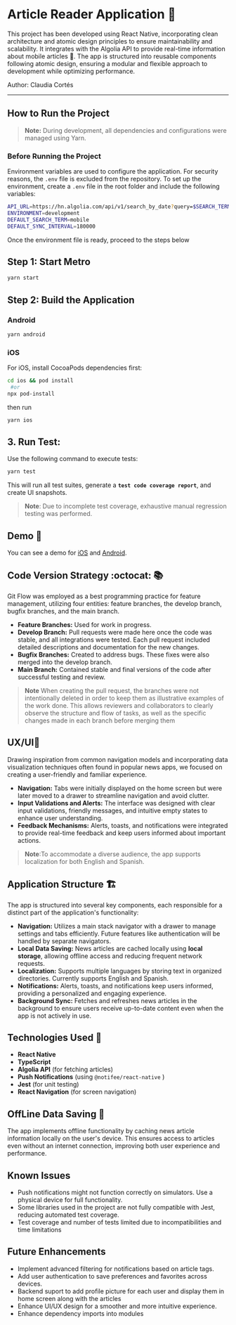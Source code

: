 # Article Reader Application 📲

This project has been developed using React Native, incorporating clean architecture and atomic design principles to ensure maintainability and scalability. It integrates with the Algolia API to provide real-time information about mobile articles 📱. The app is structured into reusable components following atomic design, ensuring a modular and flexible approach to development while optimizing performance.

Author: Claudia Cortés

---

## How to Run the Project

> **Note:** During development, all dependencies and configurations were managed using Yarn.

### **Before Running the Project**

Environment variables are used to configure the application. For security reasons, the `.env` file is excluded from the repository. To set up the environment, create a `.env` file in the root folder and include the following variables:

```sh
API_URL=https://hn.algolia.com/api/v1/search_by_date?query=$SEARCH_TERM$
ENVIRONMENT=development
DEFAULT_SEARCH_TERM=mobile
DEFAULT_SYNC_INTERVAL=180000
```
Once the environment file is ready, proceed to the steps below

## Step 1: Start  Metro
```sh
yarn start
```

## Step 2: Build the Application

### Android

```sh
yarn android
```

### iOS

For iOS, install CocoaPods dependencies first:

```sh
cd ios && pod install 
 #or 
npx pod-install
```
then run 

```sh
yarn ios
```

## 3. Run Test:
Use the following command to execute tests:

```sh
yarn test
```
This will run all test suites, generate  a **`test code coverage report`**, and create UI snapshots.

> **Note**: Due to incomplete test coverage, exhaustive manual regression testing was performed.

## Demo 🚀
You can see a demo for [iOS](https://drive.google.com/drive/folders/15YRryfhsvUzEzZZp--rlP9EB_TRM8hb_?usp=sharing) and [Android](https://drive.google.com/drive/folders/11S1XmHfgAJl4K4vnS8eekAyWl3gpYFfc?usp=sharing). 

## Code Version Strategy :octocat: 📚

Git Flow was employed as a best programming practice for feature management, utilizing four entities: feature branches, the develop branch, bugfix branches, and the main branch.

- **Feature Branches:** Used for work in progress.
- **Develop Branch:** Pull requests were made here once the code was stable, and all integrations were tested. Each pull request included detailed descriptions and documentation for the new changes.
- **Bugfix Branches:** Created to address bugs. These fixes were also merged into the develop branch.
- **Main Branch:** Contained stable and final versions of the code after successful testing and review.

> **Note** When creating the pull request, the branches were not intentionally deleted in order to keep them as illustrative examples of the work done. This allows reviewers and collaborators to clearly observe the structure and flow of tasks, as well as the specific changes made in each branch before merging them

## UX/UI📍  
Drawing inspiration from common navigation models and incorporating data visualization techniques often found in popular news apps, we focused on creating a user-friendly and familiar experience.  

- **Navigation:** Tabs were initially displayed on the home screen but were later moved to a drawer to streamline navigation and avoid clutter.
- **Input Validations and Alerts:** The interface was designed with clear input validations, friendly messages, and intuitive empty states to enhance user understanding.
- **Feedback Mechanisms:** Alerts, toasts, and notifications were integrated to provide real-time feedback and keep users informed about important actions.

> **Note**:To accommodate a diverse audience, the app supports localization for both English and Spanish.


## Application Structure 🏗️
The app is structured into several key components, each responsible for a distinct part of the application's functionality:

- **Navigation:** Utilizes a main stack navigator with a drawer to manage settings and tabs efficiently. Future features like authentication will be handled by separate navigators.
- **Local Data Saving:** News articles are cached locally using  **local storage**, allowing offline access and reducing frequent network requests.
- **Localization:** Supports multiple languages by storing text in organized directories. Currently supports English and Spanish.
- **Notifications:** Alerts, toasts, and notifications keep users informed, providing a personalized and engaging experience.
- **Background Sync:** Fetches and refreshes news articles in the background to ensure users receive up-to-date content even when the app is not actively in use.

## Technologies Used 📱
- **React Native**
- **TypeScript**
- **Algolia API** (for fetching articles)
- **Push Notifications** (using `@notifee/react-native` )
- **Jest** (for unit testing)
- **React Navigation** (for screen navigation)

## OffLine Data Saving 📲  
The app implements offline functionality by caching news article information locally on the user's device. This ensures access to articles even without an internet connection, improving both user experience and performance.

## Known Issues
- Push notifications might not function correctly on simulators. Use a physical device for full functionality.
- Some libraries used in the project are not fully compatible with Jest, reducing automated test coverage.
- Test coverage and number of tests limited due to incompatibilities and time limitations 

## Future Enhancements
- Implement advanced filtering for notifications based on article tags.
- Add user authentication to save preferences and favorites across devices.
- Backend suport to add profile picture for each user and display them in home screen along with the articles
- Enhance UI/UX design for a smoother and more intuitive experience.
- Enhance dependency imports into modules
